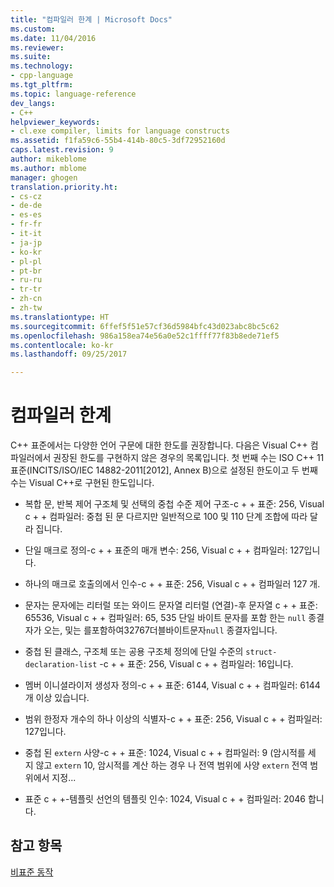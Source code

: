 ```yaml
---
title: "컴파일러 한계 | Microsoft Docs"
ms.custom: 
ms.date: 11/04/2016
ms.reviewer: 
ms.suite: 
ms.technology:
- cpp-language
ms.tgt_pltfrm: 
ms.topic: language-reference
dev_langs:
- C++
helpviewer_keywords:
- cl.exe compiler, limits for language constructs
ms.assetid: f1fa59c6-55b4-414b-80c5-3df72952160d
caps.latest.revision: 9
author: mikeblome
ms.author: mblome
manager: ghogen
translation.priority.ht:
- cs-cz
- de-de
- es-es
- fr-fr
- it-it
- ja-jp
- ko-kr
- pl-pl
- pt-br
- ru-ru
- tr-tr
- zh-cn
- zh-tw
ms.translationtype: HT
ms.sourcegitcommit: 6ffef5f51e57cf36d5984bfc43d023abc8bc5c62
ms.openlocfilehash: 986a158ea74e56a0e52c1ffff77f83b8ede71ef5
ms.contentlocale: ko-kr
ms.lasthandoff: 09/25/2017

---
```

# <a name="compiler-limits"></a>컴파일러 한계
C++ 표준에서는 다양한 언어 구문에 대한 한도를 권장합니다. 다음은 Visual C++ 컴파일러에서 권장된 한도를 구현하지 않은 경우의 목록입니다. 첫 번째 수는 ISO C++ 11 표준(INCITS/ISO/IEC 14882-2011[2012], Annex B)으로 설정된 한도이고 두 번째 수는 Visual C++로 구현된 한도입니다.  
  
-   복합 문, 반복 제어 구조체 및 선택의 중첩 수준 제어 구조-c + + 표준: 256, Visual c + + 컴파일러: 중첩 된 문 다르지만 일반적으로 100 및 110 단계 조합에 따라 달라 집니다.  
  
-   단일 매크로 정의-c + + 표준의 매개 변수: 256, Visual c + + 컴파일러: 127입니다.  
  
-   하나의 매크로 호출의에서 인수-c + + 표준: 256, Visual c + + 컴파일러 127 개.  
  
-   문자는 문자에는 리터럴 또는 와이드 문자열 리터럴 (연결)-후 문자열 c + + 표준: 65536, Visual c + + 컴파일러: 65, 535 단일 바이트 문자를 포함 한는 `null` 종결자가 오는, 및는 를포함하여32767더블바이트문자`null` 종결자입니다.  
  
-   중첩 된 클래스, 구조체 또는 공용 구조체 정의에 단일 수준의 `struct-declaration-list` -c + + 표준: 256, Visual c + + 컴파일러: 16입니다.  
  
-   멤버 이니셜라이저 생성자 정의-c + + 표준: 6144, Visual c + + 컴파일러: 6144 개 이상 있습니다.  
  
-   범위 한정자 개수의 하나 이상의 식별자-c + + 표준: 256, Visual c + + 컴파일러: 127입니다.  
  
-   중첩 된 `extern` 사양-c + + 표준: 1024, Visual c + + 컴파일러: 9 (암시적를 세 지 않고 `extern` 10, 암시적를 계산 하는 경우 나 전역 범위에 사양 `extern` 전역 범위에서 지정...  
  
-   표준 c + +-템플릿 선언의 템플릿 인수: 1024, Visual c + + 컴파일러: 2046 합니다.  
  
## <a name="see-also"></a>참고 항목  
 [비표준 동작](../cpp/nonstandard-behavior.md)
